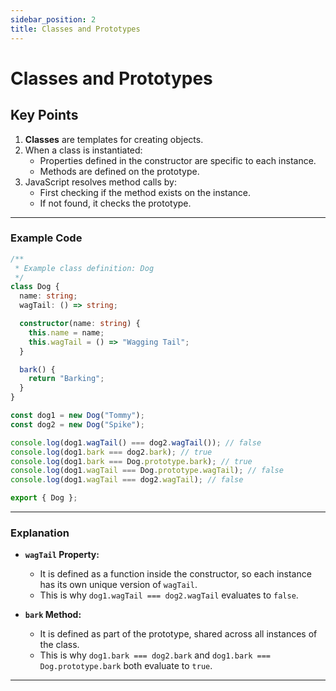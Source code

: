```yaml
---
sidebar_position: 2
title: Classes and Prototypes
---
```


# Classes and Prototypes

## Key Points

1. **Classes** are templates for creating objects.
2. When a class is instantiated:
   - Properties defined in the constructor are specific to each instance.
   - Methods are defined on the prototype.
3. JavaScript resolves method calls by:
   - First checking if the method exists on the instance.
   - If not found, it checks the prototype.

---

### Example Code

```typescript
/**
 * Example class definition: Dog
 */
class Dog {
  name: string;
  wagTail: () => string;

  constructor(name: string) {
    this.name = name;
    this.wagTail = () => "Wagging Tail";
  }

  bark() {
    return "Barking";
  }
}

const dog1 = new Dog("Tommy");
const dog2 = new Dog("Spike");

console.log(dog1.wagTail() === dog2.wagTail()); // false
console.log(dog1.bark === dog2.bark); // true
console.log(dog1.bark === Dog.prototype.bark); // true
console.log(dog1.wagTail === Dog.prototype.wagTail); // false
console.log(dog1.wagTail === dog2.wagTail); // false

export { Dog };
```

---

### Explanation

- **`wagTail` Property:**

  - It is defined as a function inside the constructor, so each instance has its own unique version of `wagTail`.
  - This is why `dog1.wagTail === dog2.wagTail` evaluates to `false`.

- **`bark` Method:**
  - It is defined as part of the prototype, shared across all instances of the class.
  - This is why `dog1.bark === dog2.bark` and `dog1.bark === Dog.prototype.bark` both evaluate to `true`.

---
